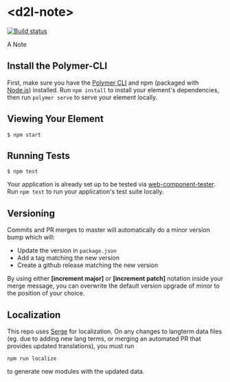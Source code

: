 # \<d2l-note\>
[![Build status][ci-image]][ci-url]

A Note

## Install the Polymer-CLI

First, make sure you have the [Polymer CLI](https://www.npmjs.com/package/polymer-cli) and npm (packaged with [Node.js](https://nodejs.org)) installed. Run `npm install` to install your element's dependencies, then run `polymer serve` to serve your element locally.

## Viewing Your Element

```
$ npm start
```

## Running Tests

```
$ npm test
```

Your application is already set up to be tested via [web-component-tester](https://github.com/Polymer/web-component-tester). Run `npm test` to run your application's test suite locally.

## Versioning

Commits and PR merges to master will automatically do a minor version bump which will:
* Update the version in `package.json`
* Add a tag matching the new version
* Create a github release matching the new version

By using either **[increment major]** or **[increment patch]** notation inside your merge message, you can overwrite the default version upgrade of minor to the position of your choice.

## Localization

This repo uses [Serge](https://docs.dev.d2l/index.php/Special:Search?search=Serge.io&fulltext=Search) for localization. On any changes to langterm data files (eg. due to adding new lang terms, or merging an automated PR that provides updated translations), you must run
```
npm run localize
```
to generate new modules with the updated data.


[ci-url]: https://travis-ci.com/Brightspace/d2l-note
[ci-image]: https://travis-ci.com/Brightspace/d2l-note.svg?token=zuyCdqqy8sVToprVBgAu&branch=master
